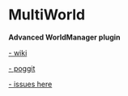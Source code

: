 # MultiWorld
**Advanced WorldManager plugin**

[- wiki](https://github.com/CzechPMDevs/MultiWorld/wiki)

[- poggit](https://poggit.pmmp.io/ci/CzechPMDevs/MultiWorld/MultiWorld)

[- issues here](https://github.com/CzechPMDevs/MultiWorld/issues)
